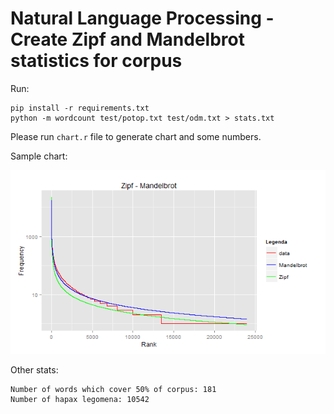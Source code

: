 Natural Language Processing - Create Zipf and Mandelbrot statistics for corpus
============

Run:
~~~
pip install -r requirements.txt
python -m wordcount test/potop.txt test/odm.txt > stats.txt
~~~

Please run `chart.r` file to generate chart and some numbers.

Sample chart:

![Zipf-Mandelbrot chart](/test/Rplot.png?raw=true)

Other stats:
~~~
Number of words which cover 50% of corpus: 181
Number of hapax legomena: 10542
~~~